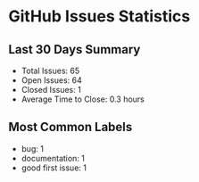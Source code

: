 # GitHub Issues Statistics

## Last 30 Days Summary
- Total Issues: 65
- Open Issues: 64
- Closed Issues: 1
- Average Time to Close: 0.3 hours

## Most Common Labels
- bug: 1
- documentation: 1
- good first issue: 1
